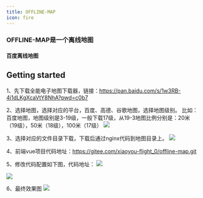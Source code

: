 ```yaml
---
title: OFFLINE-MAP
icon: fire
---
```

### OFFLINE-MAP是一个离线地图

#### 百度离线地图
## Getting started
1、先下载全能电子地图下载器，链接：https://pan.baidu.com/s/1w3RB-4i1dLKgXcaVtY8NhA?pwd=c0b7

2、选择地图，选择对应的平台，百度、高德、谷歌地图，选择地图级别。
比如：百度地图，地图级别是3-19级，一般下载17级，从19-3地图比例分别是：20米（19级），50米（18级），100米（17级）
![](https://wqknowledge.oss-cn-shenzhen.aliyuncs.com/blog/map.png)

3、选择对应的文件目录下载，下载后通过nginx代码到地图目录上。
![](https://wqknowledge.oss-cn-shenzhen.aliyuncs.com/blog/nginx.png)

4、前端vue项目代码地址：https://gitee.com/xiaoyou-flight_0/offline-map.git

5、修改代码配置如下图，代码地址：
![](https://wqknowledge.oss-cn-shenzhen.aliyuncs.com/blog/config1.png)

![](https://wqknowledge.oss-cn-shenzhen.aliyuncs.com/blog/config2.png)

6、最终效果图
![](https://wqknowledge.oss-cn-shenzhen.aliyuncs.com/blog/last.png)
